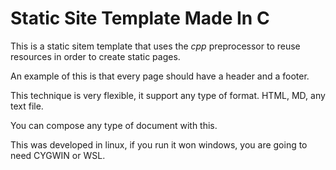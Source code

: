 # Static Site Template Made In C

This is a static sitem template that uses the *cpp* preprocessor to reuse resources in order to create static pages.

An example of this is that every page should have a header and a footer.

This technique is very flexible, it support any type of format. HTML, MD, any text file.

You can compose any type of document with this.

This was developed in linux, if you run it won windows, you are going to need CYGWIN or WSL.